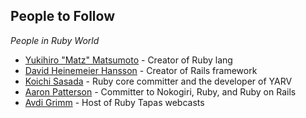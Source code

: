 
## People to Follow
*People in Ruby World*

* [Yukihiro "Matz" Matsumoto](https://twitter.com/yukihiro_matz) - Creator of Ruby lang
* [David Heinemeier Hansson](https://twitter.com/dhh) - Creator of Rails framework
* [Koichi Sasada](https://github.com/ko1) - Ruby core committer and the developer of YARV
* [Aaron Patterson](http://tenderlovemaking.com/) - Committer to Nokogiri, Ruby, and Ruby on Rails
* [Avdi Grimm](http://devblog.avdi.org/) - Host of Ruby Tapas webcasts
